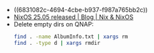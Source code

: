 - ((6831082c-4694-4cbe-b937-f987a765bb2c))
- [NixOS 25.05 released | Blog | Nix & NixOS](https://nixos.org/blog/announcements/2025/nixos-2505/)
- Delete empty dirs on QNAP:
  ```bash
  find . -name AlbumInfo.txt | xargs rm
  find . -type d | xargs rmdir
  
  ```
